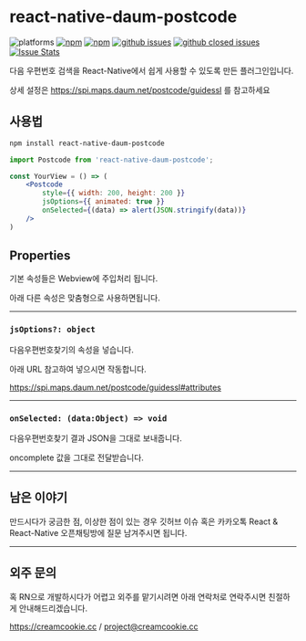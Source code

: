 
# react-native-daum-postcode

![platforms](https://img.shields.io/badge/platforms-Android%20%7C%20iOS-brightgreen.svg?style=flat-square&colorB=191A17)
[![npm](https://img.shields.io/npm/v/react-native-daum-postcode.svg?style=flat-square)](https://www.npmjs.com/package/react-native-daum-postcode)
[![npm](https://img.shields.io/npm/dm/react-native-daum-postcode.svg?style=flat-square&colorB=007ec6)](https://www.npmjs.com/package/react-native-daum-postcode)
[![github issues](https://img.shields.io/github/issues/trabricks/react-native-daum-postcode.svg?style=flat-square)](https://github.com/trabricks/react-native-daum-postcode/issues)
[![github closed issues](https://img.shields.io/github/issues-closed/trabricks/react-native-daum-postcode.svg?style=flat-square&colorB=44cc11)](https://github.com/trabricks/react-native-daum-postcode/issues?q=is%3Aissue+is%3Aclosed)
[![Issue Stats](https://img.shields.io/issuestats/i/github/trabricks/react-native-daum-postcode.svg?style=flat-square&colorB=44cc11)](http://github.com/trabricks/react-native-daum-postcode/issues)


다음 우편번호 검색을 React-Native에서 쉽게 사용할 수 있도록 만든 플러그인입니다.

상세 설정은 https://spi.maps.daum.net/postcode/guidessl 를 참고하세요


## 사용법

```bash
npm install react-native-daum-postcode
```

```jsx
import Postcode from 'react-native-daum-postcode';

const YourView = () => (
    <Postcode
        style={{ width: 200, height: 200 }}
        jsOptions={{ animated: true }}
        onSelected={(data) => alert(JSON.stringify(data))}
    />
)
```

## Properties

기본 속성들은 Webview에 주입처리 됩니다.

아래 다른 속성은 맞춤형으로 사용하면됩니다.

---

### `jsOptions?: object`

다음우편번호찾기의 속성을 넣습니다.

아래 URL 참고하여 넣으시면 작동합니다.

https://spi.maps.daum.net/postcode/guidessl#attributes


---

### `onSelected: (data:Object) => void`

다음우편번호찾기 결과 JSON을 그대로 보내줍니다.

oncomplete 값을 그대로 전달받습니다.

---

## 남은 이야기

만드시다가 궁금한 점, 이상한 점이 있는 경우 깃허브 이슈 혹은 카카오톡 React & React-Native 오픈채팅방에 질문 남겨주시면 됩니다.

---

## 외주 문의

혹 RN으로 개발하시다가 어렵고 외주를 맡기시려면
아래 연락처로 연락주시면 친절하게 안내해드리겠습니다.

https://creamcookie.cc / project@creamcookie.cc


 
